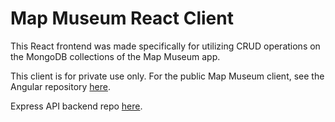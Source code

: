 # Map Museum React Client

This React frontend was made specifically for utilizing CRUD operations on the MongoDB collections of the Map Museum app.

This client is for private use only. For the public Map Museum client, see the Angular repository [here](https://github.com/MitchellWayne/map-museum-angular-client).

Express API backend repo [here](https://github.com/MitchellWayne/map-museum/tree/main).
